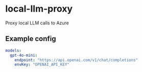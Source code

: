 # local-llm-proxy

Proxy local LLM calls to Azure


## Example config

```yaml
models:
  gpt-4o-mini:
    endpoint: "https://api.openai.com/v1/chat/completions"
    envKey: "OPENAI_API_KEY"
```

